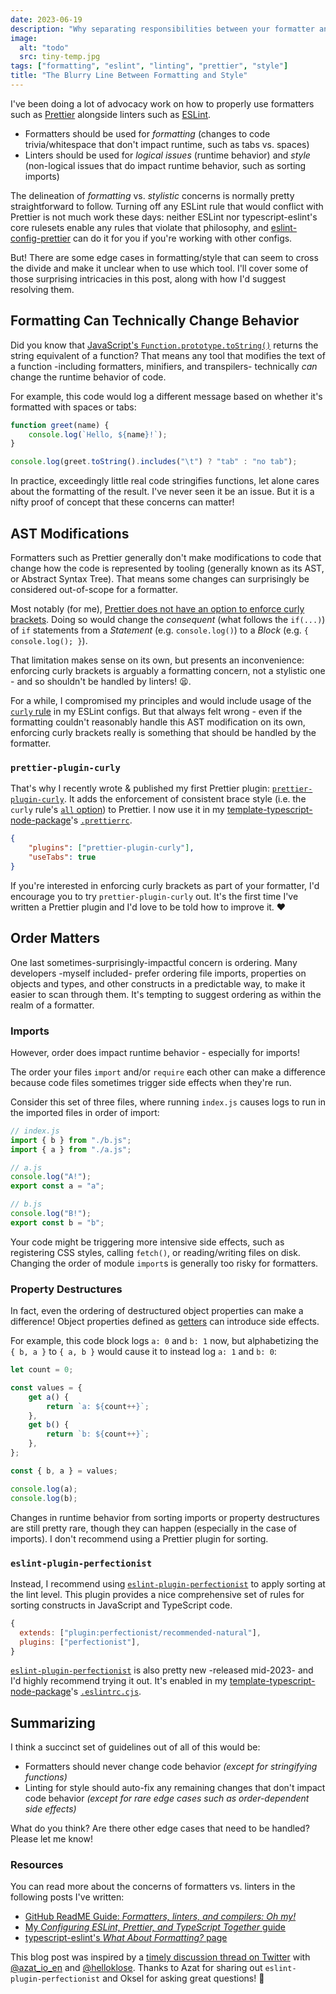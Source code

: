 ```yaml
---
date: 2023-06-19
description: "Why separating responsibilities between your formatter and linter isn't always clear-cut."
image:
  alt: "todo"
  src: tiny-temp.jpg
tags: ["formatting", "eslint", "linting", "prettier", "style"]
title: "The Blurry Line Between Formatting and Style"
---
```


I've been doing a lot of advocacy work on how to properly use formatters such as [Prettier](https://prettier.io) alongside linters such as [ESLint](https://eslint.org).

- Formatters should be used for _formatting_ (changes to code trivia/whitespace that don't impact runtime, such as tabs vs. spaces)
- Linters should be used for _logical issues_ (runtime behavior) and _style_ (non-logical issues that do impact runtime behavior, such as sorting imports)

The delineation of _formatting_ vs. _stylistic_ concerns is normally pretty straightforward to follow.
Turning off any ESLint rule that would conflict with Prettier is not much work these days: neither ESLint nor typescript-eslint's core rulesets enable any rules that violate that philosophy, and [eslint-config-prettier](https://github.com/prettier/eslint-config-prettier) can do it for you if you're working with other configs.

But!
There are some edge cases in formatting/style that can seem to cross the divide and make it unclear when to use which tool.
I'll cover some of those surprising intricacies in this post, along with how I'd suggest resolving them.

## Formatting Can Technically Change Behavior

Did you know that [JavaScript's `Function.prototype.toString()`](https://developer.mozilla.org/en-US/docs/Web/JavaScript/Reference/Global_Objects/Function/toString) returns the string equivalent of a function?
That means any tool that modifies the text of a function -including formatters, minifiers, and transpilers- technically _can_ change the runtime behavior of code.

For example, this code would log a different message based on whether it's formatted with spaces or tabs:

```js
function greet(name) {
	console.log(`Hello, ${name}!`);
}

console.log(greet.toString().includes("\t") ? "tab" : "no tab");
```

In practice, exceedingly little real code stringifies functions, let alone cares about the formatting of the result.
I've never seen it be an issue.
But it is a nifty proof of concept that these concerns can matter!

## AST Modifications

Formatters such as Prettier generally don't make modifications to code that change how the code is represented by tooling (generally known as its AST, or Abstract Syntax Tree).
That means some changes can surprisingly be considered out-of-scope for a formatter.

Most notably (for me), [Prettier does not have an option to enforce curly brackets](https://github.com/prettier/prettier/issues/4262).
Doing so would change the _consequent_ (what follows the `if(...)`) of `if` statements from a _Statement_ (e.g. `console.log()`) to a _Block_ (e.g. `{ console.log(); }`).

That limitation makes sense on its own, but presents an inconvenience: enforcing curly brackets is arguably a formatting concern, not a stylistic one - and so shouldn't be handled by linters!
😫.

For a while, I compromised my principles and would include usage of the [`curly` rule](https://eslint.org/docs/latest/rules/curly) in my ESLint configs.
But that always felt wrong - even if the formatting couldn't reasonably handle this AST modification on its own, enforcing curly brackets really is something that should be handled by the formatter.

### `prettier-plugin-curly`

That's why I recently wrote & published my first Prettier plugin: [`prettier-plugin-curly`](https://github.com/JoshuaKGoldberg/prettier-plugin-curly).
It adds the enforcement of consistent brace style (i.e. the `curly` rule's [`all` option](https://github.com/JoshuaKGoldberg/prettier-plugin-curly#:~:text=the%20equivalent%20of-,curly%27s%20all%20option,-at%20the%20Prettier)) to Prettier.
I now use it in my [template-typescript-node-package](https://github.com/JoshuaKGoldberg/template-typescript-node-package)'s [`.prettierrc`](https://github.com/JoshuaKGoldberg/template-typescript-node-package/blob/ff623074af4811c69ceeb8ed277ef7f0fdb14ea2/.prettierrc).

```json
{
	"plugins": ["prettier-plugin-curly"],
	"useTabs": true
}
```

If you're interested in enforcing curly brackets as part of your formatter, I'd encourage you to try `prettier-plugin-curly` out.
It's the first time I've written a Prettier plugin and I'd love to be told how to improve it. ❤️

## Order Matters

One last sometimes-surprisingly-impactful concern is ordering.
Many developers -myself included- prefer ordering file imports, properties on objects and types, and other constructs in a predictable way, to make it easier to scan through them.
It's tempting to suggest ordering as within the realm of a formatter.

### Imports

However, order does impact runtime behavior - especially for imports!

The order your files `import` and/or `require` each other can make a difference because code files sometimes trigger side effects when they're run.

Consider this set of three files, where running `index.js` causes logs to run in the imported files in order of import:

```js
// index.js
import { b } from "./b.js";
import { a } from "./a.js";
```

```js
// a.js
console.log("A!");
export const a = "a";
```

```js
// b.js
console.log("B!");
export const b = "b";
```

Your code might be triggering more intensive side effects, such as registering CSS styles, calling `fetch()`, or reading/writing files on disk.
Changing the order of module `import`s is generally too risky for formatters.

### Property Destructures

In fact, even the ordering of destructured object properties can make a difference!
Object properties defined as [getters](https://developer.mozilla.org/en-US/docs/Web/JavaScript/Reference/Functions/get) can introduce side effects.

For example, this code block logs `a: 0` and `b: 1` now, but alphabetizing the `{ b, a }` to `{ a, b }` would cause it to instead log `a: 1` and `b: 0`:

```js
let count = 0;

const values = {
	get a() {
		return `a: ${count++}`;
	},
	get b() {
		return `b: ${count++}`;
	},
};

const { b, a } = values;

console.log(a);
console.log(b);
```

Changes in runtime behavior from sorting imports or property destructures are still pretty rare, though they can happen (especially in the case of imports).
I don't recommend using a Prettier plugin for sorting.

### `eslint-plugin-perfectionist`

Instead, I recommend using [`eslint-plugin-perfectionist`](https://github.com/azat-io/eslint-plugin-perfectionist) to apply sorting at the lint level.
This plugin provides a nice comprehensive set of rules for sorting constructs in JavaScript and TypeScript code.

```js
{
  extends: ["plugin:perfectionist/recommended-natural"],
  plugins: ["perfectionist"],
}
```

[`eslint-plugin-perfectionist`](https://github.com/azat-io/eslint-plugin-perfectionist) is also pretty new -released mid-2023- and I'd highly recommend trying it out.
It's enabled in my [template-typescript-node-package](https://github.com/JoshuaKGoldberg/template-typescript-node-package)'s [`.eslintrc.cjs`](https://github.com/JoshuaKGoldberg/template-typescript-node-package/blob/a6feabdf3cb7aa525167168652a17bd2c3de2330/.eslintrc.cjs#L20).

## Summarizing

I think a succinct set of guidelines out of all of this would be:

- Formatters should never change code behavior _(except for stringifying functions)_
- Linting for style should auto-fix any remaining changes that don't impact code behavior _(except for rare edge cases such as order-dependent side effects)_

What do you think?
Are there other edge cases that need to be handled?
Please let me know!

### Resources

You can read more about the concerns of formatters vs. linters in the following posts I've written:

- [GitHub ReadME Guide: _Formatters, linters, and compilers: Oh my!_](https://github.com/readme/guides/formatters-linters-compilers)
- [My _Configuring ESLint, Prettier, and TypeScript Together_ guide](../configuring-eslint-prettier-and-typescript-together)
- [typescript-eslint's _What About Formatting?_ page](https://typescript-eslint.io/linting/troubleshooting/formatting)

This blog post was inspired by a [timely discussion thread on Twitter](https://twitter.com/JoshuaKGoldberg/status/1667978271269502979) with [@azat_io_en](https://twitter.com/azat_io_en) and [@helloklose](https://twitter.com/helloklose).
Thanks to Azat for sharing out `eslint-plugin-perfectionist` and Oksel for asking great questions! 🙌
